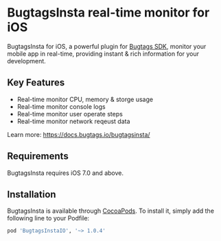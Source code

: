 # BugtagsInsta real-time monitor for iOS

BugtagsInsta for iOS, a powerful plugin for [Bugtags SDK](https://github.com/BugtagsIO/BugtagsIO-iOS), monitor your mobile app in real-time, providing instant & rich information for your development.

## Key Features

- Real-time monitor CPU, memory & storge usage
- Real-time monitor console logs
- Real-time monitor user operate steps
- Real-time monitor network reqeust data

Learn more: https://docs.bugtags.io/bugtagsinsta/

## Requirements

BugtagsInsta requires iOS 7.0 and above.

## Installation

BugtagsInsta is available through [CocoaPods](http://cocoapods.org). To install
it, simply add the following line to your Podfile:

```ruby
pod 'BugtagsInstaIO', '~> 1.0.4'
```
